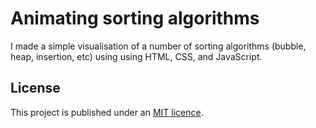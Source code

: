 # Animating sorting algorithms

I made a simple visualisation of a number of sorting algorithms (bubble, heap, insertion, etc) using using HTML, CSS, and JavaScript.

## License

This project is published under an [MIT licence](licence.txt).
